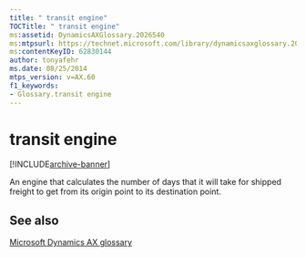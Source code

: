 ```yaml
---
title: " transit engine"
TOCTitle: " transit engine"
ms:assetid: DynamicsAXGlossary.2026540
ms:mtpsurl: https://technet.microsoft.com/library/dynamicsaxglossary.2026540(v=AX.60)
ms:contentKeyID: 62830144
author: tonyafehr
ms.date: 08/25/2014
mtps_version: v=AX.60
f1_keywords:
- Glossary.transit engine
---
```


# transit engine


[!INCLUDE[archive-banner](includes/archive-banner.md)]

An engine that calculates the number of days that it will take for shipped freight to get from its origin point to its destination point.

## See also

[Microsoft Dynamics AX glossary](glossary/microsoft-dynamics-ax-glossary.md)

  


